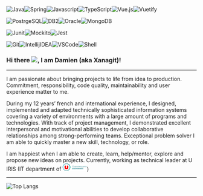 <img alt="Java" src="https://img.shields.io/badge/-Java-red?&style=for-the-badge&logo=java&logoColor=white"/><img alt="Spring" src="https://img.shields.io/badge/-Spring-6DB33F?&style=for-the-badge&logo=spring&logoColor=white" /><img alt="Javascript" src="https://img.shields.io/badge/-Javascript-F7DF1E?&style=for-the-badge&logo=javascript&logoColor=white" /><img alt="TypeScript" src="https://img.shields.io/badge/-Typescript-blue?&style=for-the-badge&logo=typescript&logoColor=white" /><img alt="Vue.js" src="https://img.shields.io/badge/-Vue.js-4eba88?&style=for-the-badge&logo=Vue.js&logoColor=white" /><img alt="Vuetify" src="https://img.shields.io/badge/-Vuetify-77C0F7?&style=for-the-badge&logo=vuetify&logoColor=white" />

<img alt="PostrgeSQL" src="https://img.shields.io/badge/Database-Postgres%20SQL-336791?&style=for-the-badge&logo=PostgreSQL"/><img alt="DB2" src="https://img.shields.io/badge/Database-DB2-000000?&style=for-the-badge"/><img alt="Oracle" src="https://img.shields.io/badge/Database-Oracle-red?&style=for-the-badge&logo=Oracle&logoColor=white"/><img alt="MongoDB" src="https://img.shields.io/badge/Database-Mongo%20DB-47A248?&style=for-the-badge&logo=MongoDB&logoColor=white"/>


<img alt="Junit" src="https://img.shields.io/badge/Testing-Junit-4e9a06?&style=for-the-badge"/><img alt="Mockito" src="https://img.shields.io/badge/Testing-Mockito-020202?&style=for-the-badge"/><img alt="Jest" src="https://img.shields.io/badge/Testing-Jest-C21325?&style=for-the-badge&logo=Jest&logoColor=white"/>

<img alt="Git" src="https://img.shields.io/badge/Tools-Git-F05032?&style=for-the-badge&logo=Git&logoColor=white"/><img alt="IntellijIDEA" src="https://img.shields.io/badge/Tools-Intellij-f62e5b?&style=for-the-badge&logo=Intellij%20IDEA&logoColor=white"/><img alt="VSCode" src="https://img.shields.io/badge/Tools-VS%20Code-007ACC?&style=for-the-badge&logo=Visual%20Studio%20Code&logoColor=white"/><img alt="Shell" src="https://img.shields.io/badge/Tools-Shell-4EAA25?&style=for-the-badge&logo=GNU%20Bash&logoColor=white"/>





### Hi there <img src="https://raw.githubusercontent.com/MartinHeinz/MartinHeinz/master/wave.gif" width="30px">, I am Damien (aka Xanagit)!

---

I am passionate about bringing projects to life from idea to production. Commitment,
responsibility, code quality, maintainability and user experience matter to me.

During my 12 years’ french and international experience, I designed, implemented and
adapted technically sophisticated information systems covering a variety of environments
with a large amount of programs and technologies. With track of project management, I
demonstrated excellent interpersonal and motivational abilities to develop collaborative
relationships among strong-performing teams. Exceptional problem solver I am able to
quickly master a new skill, technology, or role.

I am happiest when I am able to create, learn, help/mentor, explore and propose new ideas
on projects. Currently, working as technical leader at U IRIS (IT department of
[![Magasins U IT Department](res/u-commercants-autrement.png)](https://www.magasins-u.com/accueil))

---

![Top Langs](https://github-readme-stats.vercel.app/api/top-langs/?username=xanagit)



<!--
**xanagit/xanagit** is a ✨ _special_ ✨ repository because its `README.md` (this file) appears on your GitHub profile.

Here are some ideas to get you started:

- 🔭 I’m currently working on ...
- 🌱 I’m currently learning ...
- 👯 I’m looking to collaborate on ...
- 🤔 I’m looking for help with ...
- 💬 Ask me about ...
- 📫 How to reach me: ...
- 😄 Pronouns: ...
- ⚡ Fun fact: ...
-->
